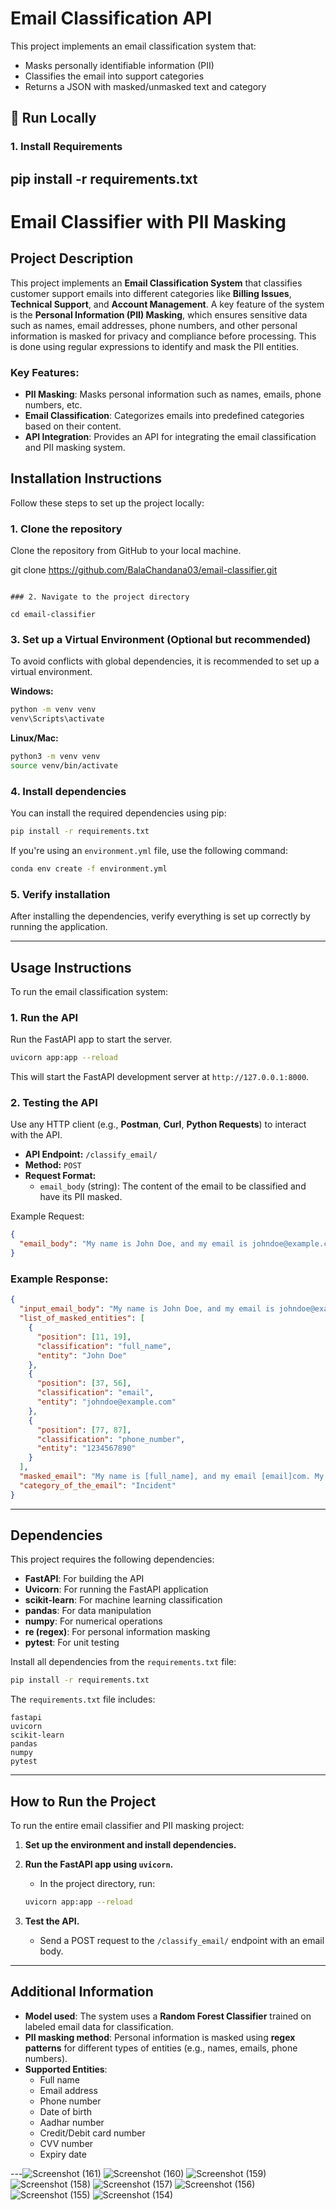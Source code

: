 # Email Classification API

This project implements an email classification system that:
- Masks personally identifiable information (PII)
- Classifies the email into support categories
- Returns a JSON with masked/unmasked text and category

## 🚀 Run Locally

### 1. Install Requirements
pip install -r requirements.txt
---

# Email Classifier with PII Masking

## Project Description

This project implements an **Email Classification System** that classifies customer support emails into different categories like **Billing Issues**, **Technical Support**, and **Account Management**. A key feature of the system is the **Personal Information (PII) Masking**, which ensures sensitive data such as names, email addresses, phone numbers, and other personal information is masked for privacy and compliance before processing. This is done using regular expressions to identify and mask the PII entities.

### Key Features:
- **PII Masking**: Masks personal information such as names, emails, phone numbers, etc.
- **Email Classification**: Categorizes emails into predefined categories based on their content.
- **API Integration**: Provides an API for integrating the email classification and PII masking system.
  
## Installation Instructions

Follow these steps to set up the project locally:

### 1. Clone the repository

Clone the repository from GitHub to your local machine.

git clone https://github.com/BalaChandana03/email-classifier.git
```

### 2. Navigate to the project directory

cd email-classifier
```

### 3. Set up a Virtual Environment (Optional but recommended)

To avoid conflicts with global dependencies, it is recommended to set up a virtual environment.

**Windows:**

```bash
python -m venv venv
venv\Scripts\activate
```

**Linux/Mac:**

```bash
python3 -m venv venv
source venv/bin/activate
```

### 4. Install dependencies

You can install the required dependencies using pip:

```bash
pip install -r requirements.txt
```

If you're using an `environment.yml` file, use the following command:

```bash
conda env create -f environment.yml
```

### 5. Verify installation

After installing the dependencies, verify everything is set up correctly by running the application.

---

## Usage Instructions

To run the email classification system:

### 1. Run the API

Run the FastAPI app to start the server.

```bash
uvicorn app:app --reload
```

This will start the FastAPI development server at `http://127.0.0.1:8000`.

### 2. Testing the API

Use any HTTP client (e.g., **Postman**, **Curl**, **Python Requests**) to interact with the API.

- **API Endpoint:** `/classify_email/`
- **Method:** `POST`
- **Request Format:**
    - `email_body` (string): The content of the email to be classified and have its PII masked.

Example Request:
```json
{
  "email_body": "My name is John Doe, and my email is johndoe@example.com. My phone number is 1234567890."
}
```

### Example Response:
```json
{
  "input_email_body": "My name is John Doe, and my email is johndoe@example.com. My phone number is 1234567890.",
  "list_of_masked_entities": [
    {
      "position": [11, 19],
      "classification": "full_name",
      "entity": "John Doe"
    },
    {
      "position": [37, 56],
      "classification": "email",
      "entity": "johndoe@example.com"
    },
    {
      "position": [77, 87],
      "classification": "phone_number",
      "entity": "1234567890"
    }
  ],
  "masked_email": "My name is [full_name], and my email [email]com. My phone number is 123456789[phone_number]",
  "category_of_the_email": "Incident"
}
```

---

## Dependencies

This project requires the following dependencies:

- **FastAPI**: For building the API
- **Uvicorn**: For running the FastAPI application
- **scikit-learn**: For machine learning classification
- **pandas**: For data manipulation
- **numpy**: For numerical operations
- **re (regex)**: For personal information masking
- **pytest**: For unit testing

Install all dependencies from the `requirements.txt` file:

```bash
pip install -r requirements.txt
```

The `requirements.txt` file includes:

```
fastapi
uvicorn
scikit-learn
pandas
numpy
pytest
```

---

## How to Run the Project

To run the entire email classifier and PII masking project:

1. **Set up the environment and install dependencies.**
2. **Run the FastAPI app using `uvicorn`.**
    - In the project directory, run:
    ```bash
    uvicorn app:app --reload
    ```

3. **Test the API.**
    - Send a POST request to the `/classify_email/` endpoint with an email body.

---

## Additional Information

- **Model used**: The system uses a **Random Forest Classifier** trained on labeled email data for classification.
- **PII masking method**: Personal information is masked using **regex patterns** for different types of entities (e.g., names, emails, phone numbers).
- **Supported Entities**:
  - Full name
  - Email address
  - Phone number
  - Date of birth
  - Aadhar number
  - Credit/Debit card number
  - CVV number
  - Expiry date

---![Screenshot (161)](https://github.com/user-attachments/assets/d2ac8cce-5e00-4a58-82b8-e22eb4cf247a)
![Screenshot (160)](https://github.com/user-attachments/assets/e650586d-7e90-42cf-971e-318287e7926e)
![Screenshot (159)](https://github.com/user-attachments/assets/2686d617-2b74-44c1-88c4-fca4897319cd)
![Screenshot (158)](https://github.com/user-attachments/assets/cbbb9691-69a0-4c1b-aaaa-adaa2e079145)
![Screenshot (157)](https://github.com/user-attachments/assets/74162c4a-58f2-4c97-bdc8-2b1b214027e4)
![Screenshot (156)](https://github.com/user-attachments/assets/60cda50f-a19e-4481-9b57-5cb8e8a95ce0)
![Screenshot (155)](https://github.com/user-attachments/assets/626d0937-354f-485b-b027-079afeaaedee)
![Screenshot (154)](https://github.com/user-attachments/assets/7bc1a370-f575-4824-b76f-ebaa5500ef40)



